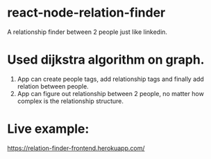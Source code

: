 # react-node-relation-finder 
A relationship finder between 2 people just like linkedin.

# Used dijkstra algorithm on graph.
1) App can create people tags, add relationship tags and finally add relation between people.
2) App can figure out relationship between 2 people, no matter how complex is the relationship structure.

# Live example:
https://relation-finder-frontend.herokuapp.com/
